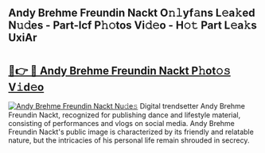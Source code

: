## Andy Brehme Freundin Nackt O𝚗𝚕yf𝚊ns L𝚎a𝚔ed N𝚞𝚍es - Part-lcf P𝚑𝚘tos Vi𝚍𝚎o - H𝚘𝚝 Part L𝚎a𝚔s UxiAr

# <h2><a href="http://kf0sby.oniu.top/?m=Andy+Brehme+Freundin+Nackt">🔗👉 🔴 Andy Brehme Freundin Nackt P𝚑ot𝚘𝚜 V𝚒d𝚎o</a></h2>

[![Andy Brehme Freundin Nackt Nu𝚍e𝚜](https://i.imgur.com/0qMVB7G.gif)](http://kf0sby.oniu.top/?m=Andy+Brehme+Freundin+Nackt)
Digital trendsetter Andy Brehme Freundin Nackt, recognized for publishing dance and lifestyle material, consisting of performances and vlogs on social media. Andy Brehme Freundin Nackt's public image is characterized by its friendly and relatable nature, but the intricacies of his personal life remain shrouded in secrecy.  
